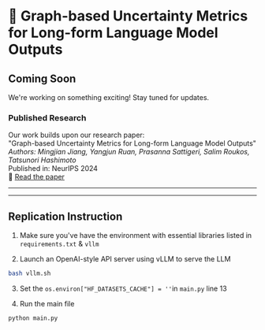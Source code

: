# 🚀 Graph-based Uncertainty Metrics for Long-form Language Model Outputs

## Coming Soon

We're working on something exciting! Stay tuned for updates.

### Published Research
Our work builds upon our research paper:  
"Graph-based Uncertainty Metrics for Long-form Language Model Outputs"  
*Authors: Mingjian Jiang, Yangjun Ruan, Prasanna Sattigeri, Salim Roukos, Tatsunori Hashimoto*  
Published in: NeurIPS 2024  
📄 [Read the paper](https://arxiv.org/pdf/2410.20783)

---
---
## Replication Instruction
1. Make sure you've have the environment with essential libraries listed in `requirements.txt` & `vllm`

2. Launch an OpenAI-style API server using vLLM to serve the LLM
```bash
bash vllm.sh
```
3. Set the `os.environ["HF_DATASETS_CACHE"] = ''`in `main.py` line 13

4. Run the main file
```bash
python main.py
```

